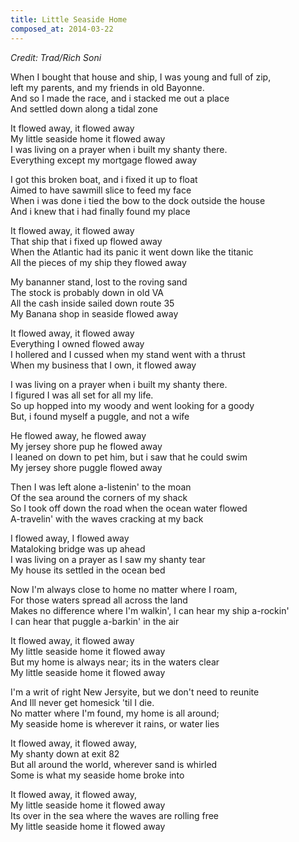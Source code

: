```yaml
---
title: Little Seaside Home
composed_at: 2014-03-22
---
```


*Credit: Trad/Rich Soni*

When I bought that house and ship, I was young and full of zip,  
 left my parents, and my friends in old Bayonne.  
And so I made the race, and i stacked me out a place  
And settled down along a tidal zone  

It flowed away, it flowed away  
My little seaside home it flowed away  
I was living on a prayer when i built my shanty there.  
Everything except my mortgage flowed away  

I got this broken boat, and i fixed it up to float  
Aimed to have sawmill slice to feed my face  
When i was done i tied the bow to the dock outside the house  
And i knew that i had finally found my place  

It flowed away, it flowed away  
That ship that i fixed up flowed away  
When the Atlantic had its panic it went down like the titanic  
All the pieces of my ship they flowed away  

My bananner stand, lost to the roving sand  
The stock is probably down in old VA  
All the cash inside sailed down route 35  
My Banana  shop in seaside flowed away  

It flowed away, it flowed away  
Everything I owned flowed away  
I hollered and I cussed when my stand went with a thrust  
When my business that I own, it flowed away  

I was living on a prayer when i built my shanty there.  
I figured I was all set for all my life.  
So up hopped into my woody and went looking for a goody  
But, i found myself a puggle, and not a wife  

He flowed away, he flowed away  
My jersey shore pup he flowed away  
I leaned on down to pet him, but i saw that he could swim  
My jersey shore puggle flowed away  

Then I was left alone a-listenin' to the moan  
Of the sea around the corners of my shack  
So I took off down the road when the ocean water flowed  
A-travelin' with the waves cracking at my back  

I flowed away, I flowed away  
Mataloking bridge was up ahead  
I was living on a prayer as I saw my shanty tear  
My house its settled in the ocean bed  

Now I'm always close to home no matter where I roam,  
For those waters spread all across the land  
Makes no difference where I'm walkin', I can hear my ship a-rockin'  
I can hear that puggle a-barkin' in the air  

It flowed away,  it flowed away  
My little seaside home it flowed away  
But my home is always near; its in the waters clear  
My little seaside home it flowed away  

I'm a writ of right New Jersyite, but we don't need to reunite   
And Ill never get homesick 'til I die.  
No matter where I'm found, my home is all around;  
My seaside home is wherever it rains, or water lies  

It flowed away, it flowed away,  
My shanty down at exit 82  
But all around the world, wherever sand is whirled  
Some is what my seaside home broke into  

It flowed away, it flowed away,  
My little seaside home it flowed away  
Its over in the sea where the waves are rolling free  
My little seaside home it flowed away  
